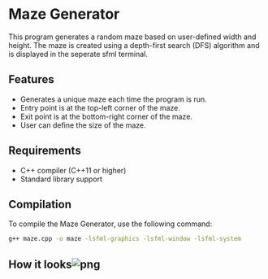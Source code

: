 # Maze Generator

This program generates a random maze based on user-defined width and height. The maze is created using a depth-first search (DFS) algorithm and is displayed in the seperate sfml terminal.

## Features

- Generates a unique maze each time the program is run.
- Entry point is at the top-left corner of the maze.
- Exit point is at the bottom-right corner of the maze.
- User can define the size of the maze.

## Requirements

- C++ compiler (C++11 or higher)
- Standard library support

## Compilation

To compile the Maze Generator, use the following command:

```bash
g++ maze.cpp -o maze -lsfml-graphics -lsfml-window -lsfml-system
```

## How it looks![png](https://github.com/ibrahimtosun18/maze_runner/assets/95874081/cda47258-040d-49b5-8f7f-b0d4a43589d8)




